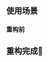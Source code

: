 <!--
 * @Author: FEIFEI SUN
 * @Description: 
 * @Detail: 
 * @Date: 2023-04-28 10:13:55
 * 
-->
# 

## 使用场景

### 重构前

## 重构完成🎀